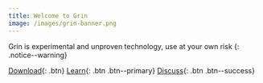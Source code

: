 ```yaml
---
title: Welcome to Grin
image: /images/grin-banner.png
---
```


Grin is experimental and unproven technology, use at your own risk
{: .notice--warning}

[Download](#){: .btn}
[Learn](#){: .btn .btn--primary}
[Discuss](#){: .btn .btn--success}
